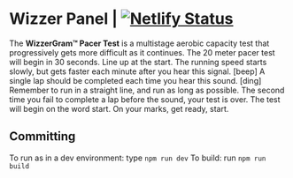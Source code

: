 # Wizzer Panel | [![Netlify Status](https://api.netlify.com/api/v1/badges/e8bc45bb-419e-4815-95d8-1026d5f2cf5a/deploy-status)](https://app.netlify.com/sites/wizzer-panel/deploys)
The **WizzerGram™ Pacer Test** is a multistage aerobic capacity test that progressively gets more difficult as it continues. The 20 meter pacer test will begin in 30 seconds. Line up at the start. The running speed starts slowly, but gets faster each minute after you hear this signal. [beep] A single lap should be completed each time you hear this sound. [ding] Remember to run in a straight line, and run as long as possible. The second time you fail to complete a lap before the sound, your test is over. The test will begin on the word start. On your marks, get ready, start.
## Committing
To run as in a dev environment: type `npm run dev`
To build: run `npm run build`
